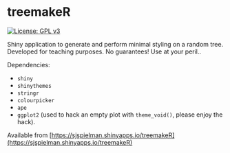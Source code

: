 # treemakeR

[![License: GPL v3](https://img.shields.io/badge/License-GPLv3-blue.svg)](https://www.gnu.org/licenses/gpl-3.0)

Shiny application to generate and perform minimal styling on a random tree. Developed for teaching purposes. No guarantees! Use at your peril..


Dependencies:
+ `shiny`
+ `shinythemes`
+ `stringr`
+ `colourpicker`
+ `ape`
+ `ggplot2` (used to hack an empty plot with `theme_void()`, please enjoy the hack).

Available from [https://sjspielman.shinyapps.io/treemakeR](https://sjspielman.shinyapps.io/treemakeR)
